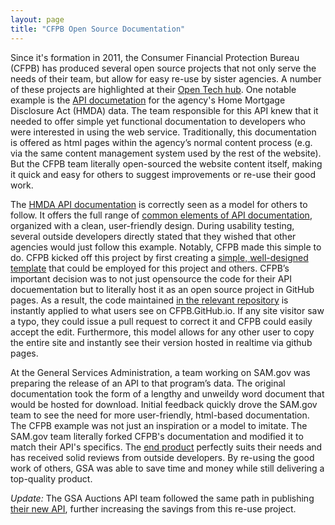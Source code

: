 ```yaml
---
layout: page
title: "CFPB Open Source Documentation"
---
```


Since it's formation in 2011, the Consumer Financial Protection Bureau (CFPB) has produced several open source projects that not only serve the needs of their team, but allow for easy re-use by sister agencies.  A number of these projects are highlighted at their [Open Tech hub](http://cfpb.github.io/).  One notable example is the [API documetation](http://cfpb.github.io/api/hmda/) for the agency's Home Mortgage Disclosure Act (HMDA) data.  The team responsible for this API knew that it needed to offer simple yet functional documentation to developers who were interested in using the web service.  Traditionally, this documentation is offered as html pages within the agency’s normal content process (e.g. via the same content management system used by the rest of the website).  But the CFPB team literally open-sourced the website content itself, making it quick and easy for others to suggest improvements or re-use their good work.  

The [HMDA API documentation](http://cfpb.github.io/api/hmda/) is correctly seen as a model for others to follow.  It offers the full range of [common elements of API documentation](http://18f.github.io/API-All-the-X/pages/api_release_kit), organized with a clean, user-friendly design.  During usability testing, several outside developers directly stated that they wished that other agencies would just follow this example.  Notably, CFPB made this simple to do.  CFPB kicked off this project by first creating a [simple, well-designed template](http://cfpb.github.io/DOCter/index.html) that could be employed for this project and others.  CFPB’s important decision was to not just opensource the code for their API docuementation but to literally host it as an open source project in GitHub pages.   As a result, the code maintained [in the relevant repository](http://github.com/cfpb/api) is instantly applied to what users see on CFPB.GitHub.io.  If any site visitor saw a typo, they could issue a pull request to correct it and CFPB could easily accept the edit.  Furthermore, this model allows for any other user to copy the entire site and instantly see their version hosted in realtime via github pages.  

At the General Services Administration, a team working on SAM.gov was preparing the release of an API to that program’s data.  The original documentation took the form of a lengthy and unweildy word document that would be hosted for download.  Initial feedback quickly drove the SAM.gov team to see the need for more user-friendly, html-based documentation.  The CFPB example was not just an inspiration or a model to imitate.  The SAM.gov team literally forked CFPB's documentation and modified it to match their API's specifics.  The [end product](http://gsa.github.io/sam_api/sam/) perfectly suits their needs and has received solid reviews from outside developers.  By re-using the good work of others, GSA was able to save time and money while still delivering a top-quality product.  

*Update:* The GSA Auctions API team followed the same path in publishing [their new API](http://gsa.github.io/auctions_api/), further increasing the savings from this re-use project.  
